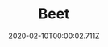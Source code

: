 ---
templateKey: blog-post
title: Beet
description: A sweet and earthy root vegatable. As a bonus, the leaves make a great salad.
featuredpost: false
date: 2020-02-10T00:00:02.711Z
featuredimage: /img/Beet.png
sellPrice: 100
tags: 
  - vegetable
  -  \"The Mysterious Qi\" Quest
---